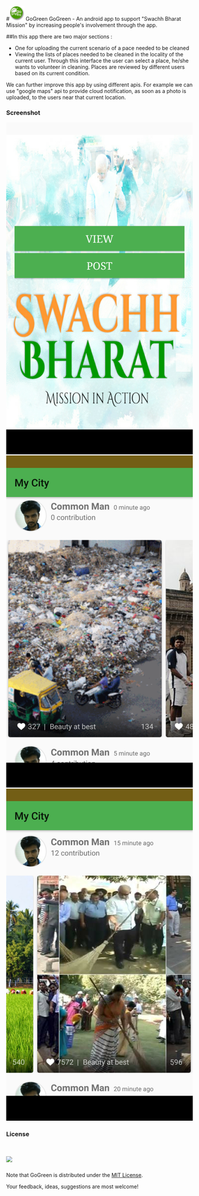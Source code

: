#<img src = "https://raw.githubusercontent.com/RatulGhosh/GoGreen/master/app/src/main/res/drawable/ic_launcher.png" width="40" /> GoGreen
GoGreen - An android app to support "Swachh Bharat Mission"  by increasing people's involvement through the app.

##In this app there are two major sections :
*  One for uploading the current scenario of a pace needed to be cleaned 
*  Viewing the lists of places needed to be cleaned in the locality of the current user. Through this interface the user can select a place, he/she wants to volunteer in cleaning. Places are reviewed by different users based on its current condition.

We can further improve this app by using different apis. For example we can use "google maps" api to provide cloud notification, as soon as a photo is uploaded, to the users near that current location.

### Screenshot

<p align="center">
  <img src="https://raw.githubusercontent.com/RatulGhosh/GoGreen/master/images/1.png" width="584" alt="Screenshot"/>
  <img src="https://raw.githubusercontent.com/RatulGhosh/GoGreen/master/images/2.png" width="584" alt="Screenshot"/>
  <img src="https://raw.githubusercontent.com/RatulGhosh/GoGreen/master/images/4.png" width="584" alt="Screenshot"/>
</p>

### License
# <img src="https://img.shields.io/badge/license-MIT-blue.svg?style=flat" width="80" />
Note that GoGreen is distributed under the [MIT License](http://opensource.org/licenses/MIT).

Your feedback, ideas, suggestions are most welcome!
